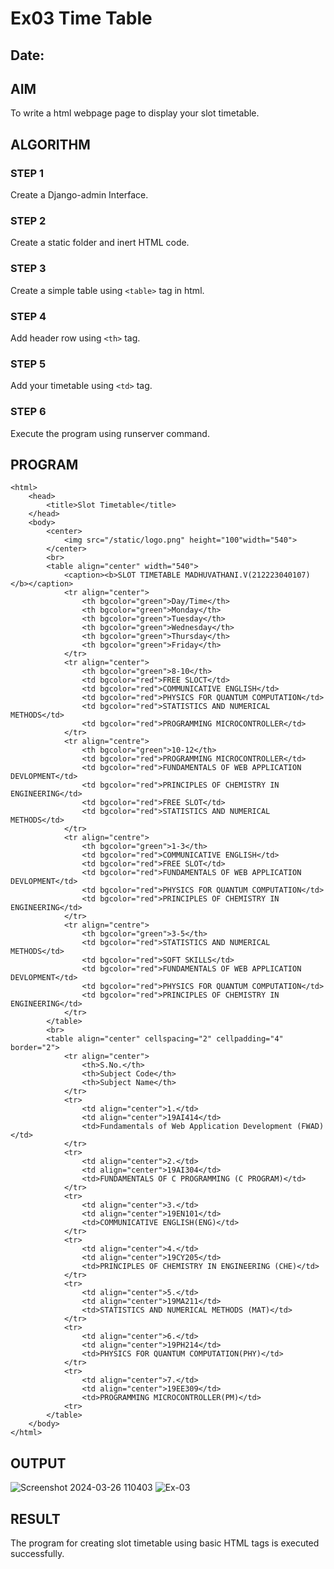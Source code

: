 # Ex03 Time Table
## Date:

## AIM
To write a html webpage page to display your slot timetable.

## ALGORITHM
### STEP 1
Create a Django-admin Interface.

### STEP 2
Create a static folder and inert HTML code.

### STEP 3
Create a simple table using ```<table>``` tag in html.

### STEP 4
Add header row using ```<th>``` tag.

### STEP 5
Add your timetable using ```<td>``` tag.

### STEP 6
Execute the program using runserver command.

## PROGRAM
``` 
<html>
    <head>
        <title>Slot Timetable</title>
    </head>
    <body>
        <center>
            <img src="/static/logo.png" height="100"width="540">
        </center>
        <br>
        <table align="center" width="540">
            <caption><b>SLOT TIMETABLE MADHUVATHANI.V(212223040107)</b></caption>
            <tr align="center">
                <th bgcolor="green">Day/Time</th>
                <th bgcolor="green">Monday</th>
                <th bgcolor="green">Tuesday</th>
                <th bgcolor="green">Wednesday</th>
                <th bgcolor="green">Thursday</th>
                <th bgcolor="green">Friday</th>
            </tr>
            <tr align="center">
                <th bgcolor="green">8-10</th>
                <td bgcolor="red">FREE SLOCT</td>
                <td bgcolor="red">COMMUNICATIVE ENGLISH</td>
                <td bgcolor="red">PHYSICS FOR QUANTUM COMPUTATION</td>
                <td bgcolor="red">STATISTICS AND NUMERICAL METHODS</td>
                <td bgcolor="red">PROGRAMMING MICROCONTROLLER</td>
            </tr>
            <tr align="centre">
                <th bgcolor="green">10-12</th>
                <td bgcolor="red">PROGRAMMING MICROCONTROLLER</td>
                <td bgcolor="red">FUNDAMENTALS OF WEB APPLICATION DEVLOPMENT</td>
                <td bgcolor="red">PRINCIPLES OF CHEMISTRY IN ENGINEERING</td>
                <td bgcolor="red">FREE SLOT</td>
                <td bgcolor="red">STATISTICS AND NUMERICAL METHODS</td>
            </tr>
            <tr align="centre">
                <th bgcolor="green">1-3</th>
                <td bgcolor="red">COMMUNICATIVE ENGLISH</td>
                <td bgcolor="red">FREE SLOT</td>
                <td bgcolor="red">FUNDAMENTALS OF WEB APPLICATION DEVLOPMENT</td>
                <td bgcolor="red">PHYSICS FOR QUANTUM COMPUTATION</td>
                <td bgcolor="red">PRINCIPLES OF CHEMISTRY IN ENGINEERING</td>
            </tr>
            <tr align="centre">
                <th bgcolor="green">3-5</th>
                <td bgcolor="red">STATISTICS AND NUMERICAL METHODS</td>
                <td bgcolor="red">SOFT SKILLS</td>
                <td bgcolor="red">FUNDAMENTALS OF WEB APPLICATION DEVLOPMENT</td>
                <td bgcolor="red">PHYSICS FOR QUANTUM COMPUTATION</td>
                <td bgcolor="red">PRINCIPLES OF CHEMISTRY IN ENGINEERING</td>
            </tr>
        </table>
        <br>
        <table align="center" cellspacing="2" cellpadding="4" border="2">
            <tr align="center">
                <th>S.No.</th>
                <th>Subject Code</th>
                <th>Subject Name</th>
            </tr> 
            <tr>
                <td align="center">1.</td>
                <td align="center">19AI414</td>
                <td>Fundamentals of Web Application Development (FWAD)</td>
            </tr>
            <tr>
                <td align="center">2.</td>
                <td align="center">19AI304</td>
                <td>FUNDAMENTALS OF C PROGRAMMING (C PROGRAM)</td>
            </tr>
            <tr>
                <td align="center">3.</td>
                <td align="center">19EN101</td>
                <td>COMMUNICATIVE ENGLISH(ENG)</td>
            </tr>
            <tr>
                <td align="center">4.</td>
                <td align="center">19CY205</td>
                <td>PRINCIPLES OF CHEMISTRY IN ENGINEERING (CHE)</td>
            </tr>
            <tr>
                <td align="center">5.</td>
                <td align="center">19MA211</td>
                <td>STATISTICS AND NUMERICAL METHODS (MAT)</td>
            </tr>
            <tr>
                <td align="center">6.</td>
                <td align="center">19PH214</td>
                <td>PHYSICS FOR QUANTUM COMPUTATION(PHY)</td>
            </tr>
            <tr>
                <td align="center">7.</td>
                <td align="center">19EE309</td>
                <td>PROGRAMMING MICROCONTROLLER(PM)</td>
            <tr>
        </table>
    </body>
</html>
```

## OUTPUT
![Screenshot 2024-03-26 110403](https://github.com/Suji-90/slot/assets/150884148/32670723-9864-4378-ae04-e56702975758)
![Ex-03](https://github.com/Suji-90/slot/assets/150884148/f94e17aa-f82a-455e-bc36-ee1eca48ed33)


## RESULT
The program for creating slot timetable using basic HTML tags is executed successfully.

